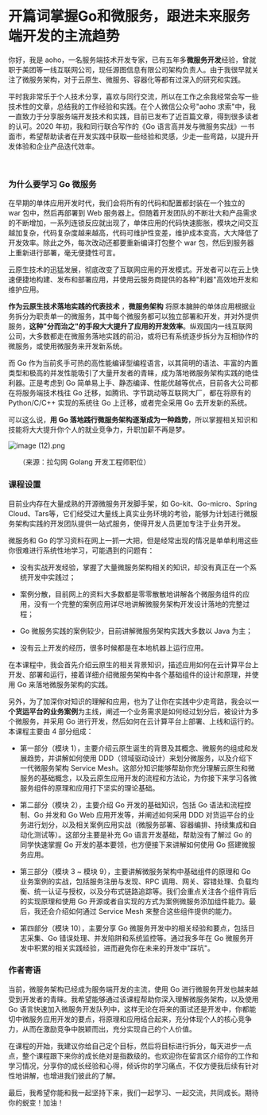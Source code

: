 # 开篇词掌握Go和微服务，跟进未来服务端开发的主流趋势

你好，我是 aoho，一名服务端技术开发专家，已有五年多**微服务开发**经验，曾就职于美团等一线互联网公司，现任源图信息有限公司架构负责人。由于我很早就关注了微服务架构，对于云原生、微服务、容器化等都有过深入的研究和实践。

平时我非常乐于个人技术分享，喜欢与同行交流，所以在工作之余我经常会写一些技术性的文章，总结我的工作经验和实践。在个人微信公众号"aoho 求索"中，我一直致力于分享服务端开发技术和实践，目前已发布了近百篇文章，得到很多读者的认可。2020 年初，我和同行联合写作的《Go 语言高并发与微服务实战》一书面市，希望帮助读者在开发实践中获取一些经验和灵感，少走一些弯路，以提升开发体验和企业产品迭代效率。

<br />

### 为什么要学习 Go 微服务

在早期的单体应用开发时代，我们会将所有的代码和配置都封装在一个独立的 war 包中，然后再部署到 Web 服务器上。但随着开发团队的不断壮大和产品需求的不断增加，一系列连锁反应就出现了，单体应用的代码快速膨胀，模块之间交互越加复杂，代码复杂度越来越高，代码可维护性变差，维护成本变高，大大降低了开发效率。除此之外，每次改动还都要重新编译打包整个 war 包，然后到服务器上重新进行部署，毫无便捷性可言。

云原生技术的迅猛发展，彻底改变了互联网应用的开发模式。开发者可以在云上快速便捷地构建、发布和部署应用，并使用云服务商提供的各种"利器"高效地开发和维护应用。

**作为云原生技术落地实践的代表技术** ，**微服务架构** 将原本臃肿的单体应用根据业务拆分为职责单一的微服务，其中每个微服务都可以独立部署和开发，并对外提供服务，**这种"分而治之"的手段大大提升了应用的开发效率**。纵观国内一线互联网公司，大多数都走在微服务落地实践的前沿，或将已有系统逐步拆分为互相协作的微服务，或使用微服务来开发新系统。

而 Go 作为当前炙手可热的高性能编译型编程语言，以其简明的语法、丰富的内置类型和极高的并发性能吸引了大量开发者的青睐，成为落地微服务架构实践的绝佳利器。正是考虑到 Go 简单易上手、静态编译、性能优越等优点，目前各大公司都在将服务端技术栈往 Go 迁移，如腾讯、字节跳动等互联网大厂，都在将原有的 Python/C/C++ 实现的系统往 Go 上迁移，或者完全采用 Go 去开发新的系统。

可以这么说，**用 Go 落地践行微服务架构逐渐成为一种趋势**，所以掌握相关知识和技能将大大提升你个人的就业竞争力，升职加薪不再是梦。


<Image alt="image (12).png" src="https://s0.lgstatic.com/i/image/M00/29/57/Ciqc1F76rkaARRZlAAIMgf54ezU781.png"/> 
  

　　（来源：拉勾网 Golang 开发工程师职位）

### 课程设置

目前业内存在大量成熟的开源微服务开发脚手架，如 Go-kit、Go-micro、Spring Cloud、Tars等，它们经受过大量线上真实业务环境的考验，能够为计划进行微服务架构实践的开发团队提供一站式服务，使得开发人员更加专注于业务开发。

微服务和 Go 的学习资料在网上一抓一大把，但是经常出现的情况是单单利用这些你很难进行系统性地学习，可能遇到的问题有：

* 没有实战开发经验，掌握了大量微服务架构相关的知识，却没有真正在一个系统开发中实践过；

* 案例分散，目前网上的资料大多数都是零零散散地讲解各个微服务组件的应用，没有一个完整的案例应用详尽地讲解微服务架构开发设计落地的完整过程；

* Go 微服务实践的案例较少，目前讲解微服务架构实践大多数以 Java 为主；

* 没有云上开发的经历，很多时候都是在本地机器上运行应用。

在本课程中，我会首先介绍云原生的相关背景知识，描述应用如何在云计算平台上开发、部署和运行，接着详细介绍微服务架构中各个基础组件的设计和原理，并使用 Go 来落地微服务架构的实践。

另外，为了加深你对知识的理解和应用，也为了让你在实践中少走弯路，我会以**一个货运平台的业务案例**为主线，阐述一个业务需求是如何经过划分后，被设计为多个微服务，并采用 Go 进行开发，然后如何在云计算平台上部署、上线和运行的。本课程主要由 4 部分组成：

* 第一部分（模块 1），主要介绍云原生诞生的背景及其概念、微服务的组成和发展趋势，并讲解如何使用 DDD（领域驱动设计）来划分微服务，以及介绍下一代微服务架构 Service Mesh。这部分知识能够帮助你充分理解云原生和微服务的基础概念，以及云原生应用开发的流程和方法论，为你接下来学习各微服务组件的原理和应用打下坚实的理论基础。

* 第二部分（模块 2），主要介绍 Go 开发的基础知识，包括 Go 语法和流程控制、Go 并发和 Go Web 应用开发等，并阐述如何采用 DDD 对货运平台的业务进行划分，以及相关案例应用实战（微服务部署、容器编排、持续集成和自动化测试等）。这部分主要是补充 Go 语言开发基础，帮助没有了解过 Go 的同学快速掌握 Go 开发的基本要领，也方便接下来讲解如何使用 Go 搭建微服务应用。

* 第三部分（模块 3 \~ 模块 9），主要讲解微服务架构中基础组件的原理和 Go 业务案例的实战，包括服务注册与发现、RPC 调用、网关、容错处理、负载均衡、统一认证与授权，以及分布式链路追踪等。我们会重点关注各个组件背后的实现原理和使用 Go 开源或者自实现的方式为案例微服务添加组件能力。最后，我还会介绍如何通过 Service Mesh 来整合这些组件提供的能力。

* 第四部分（模块 10），主要分享 Go 微服务开发中的相关经验和要点，包括日志采集、Go 错误处理、并发陷阱和系统监控等。通过我多年在 Go 微服务开发中积累的相关实践经验，进而避免你在未来的开发中"踩坑"。

### 作者寄语

当前，微服务架构已经成为服务端开发的主流，使用 Go 进行微服务开发也越来越受到开发者的青睐。我希望能够通过该课程帮助你深入理解微服务架构，以及使用 Go 语言快速加入微服务开发队列中，这样无论在将来的面试还是开发中，你都能切中微服务应用开发的要点，将原理和应用结合起来，充分体现个人的核心竞争力，从而在激励竞争中脱颖而出，充分实现自己的个人价值。

在课程的开始，我建议你给自己定个目标，然后将目标进行拆分，每天进步一点点，整个课程跟下来你的成长绝对是指数级的。也欢迎你在留言区介绍你的工作和学习情况，分享你的成长经验和心得，倾诉你的学习痛点，不仅方便我后续有针对性地讲解，也增进我们彼此的了解。

最后，我希望你能和我一起坚持下来，我们一起学习、一起交流，共同成长。期待你的蜕变！加油！

